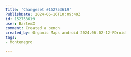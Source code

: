 ```yaml
---
Title: 'Changeset #152753619'
PublishDate: 2024-06-16T10:09:49Z
id: 152753619
user: BartemX
comment: Created a bench
created_by: Organic Maps android 2024.06.02-12-FDroid
tags:
- Montenegro

---
```

